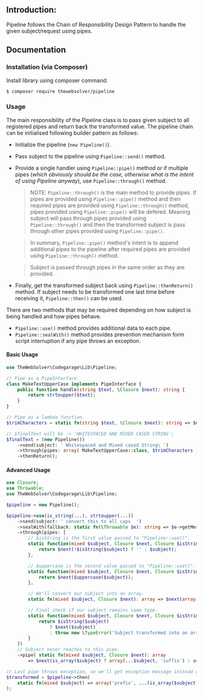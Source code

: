 ## Introduction:

Pipeline follows the Chain of Responsibility Design Pattern to handle the given subject/request using pipes.

## Documentation

### Installation (via Composer)

Install library using composer command:
```sh
$ composer require thewebsolver/pipeline
```

### Usage

The main responsibility of the Pipeline class is to pass given subject to all registered pipes and return back the transformed value. The pipeline chain can be initialised following builder pattern as follows:
- Initialize the pipeline (`new Pipeline()`).
- Pass subject to the pipeline using `Pipeline::send()` method.
- Provide a single handler using `Pipeline::pipe()` method or if multiple pipes (_which obviously should be the case, otherwise what is the intent of using Pipeline anyway_), use `Pipeline::through()` method.
	> NOTE: `Pipeline::through()` is the main method to provide pipes. If pipes are provided using `Pipeline::pipe()` method and then required pipes are provided using `Pipeline::through()` method, pipes provided using `Pipeline::pipe()` will be defered. Meaning subject will pass through pipes provided using `Pipeline::through()` and then the transformed subject is pass through other pipes provided using `Pipeline::pipe()`.

	> In summary, `Pipeline::pipe()` method's intent is to append additional pipes to the pipeline after required pipes are provided using `Pipeline::through()` method.

	> Subject is passed through pipes in the same order as they are provided.

- Finally, get the transformed subject back using `Pipeline::thenReturn()` method. If subject needs to be transformed one last time before receiving it, `Pipeline::then()` can be used.

There are two methods that may be required depending on how subject is being handled and how pipes behave.
- `Pipeline::use()` method provides additional data to each pipe.
- `Pipeline::sealWith()` method provides prevention mechanism form script interruption if any pipe throws an exception.

#### Basic Usage
```php
use TheWebSolver\Codegarage\Lib\Pipeline;

// Pipe as a PipeInterface.
class MakeTextUpperCase implements PipeInterface {
	public function handle(string $text, \Closure $next): string {
		return strtoupper($text);
	}
}

// Pipe as a lambda function.
$trimCharacters = static fn(string $text, \Closure $next): string => $next( trim( $text ) );

// $finalText will be -> 'WHITESPACED AND MIXED CASED STRING';
$finalText = (new Pipeline())
	->send(subject: ' Whitespaced and Mixed cased String\ ')
	->through(pipes: array( MakeTextUpperCase::class, $trimCharacters ) )
	->thenReturn();
```


#### Advanced Usage
```php
use Closure;
use Throwable;
use TheWebSolver\Codegarage\Lib\Pipeline;

$pipeline = new Pipeline();

$pipeline->use(is_string(...), strtoupper(...))
	->send(subject: ' convert this to all caps  ')
	->sealWith(fallback: static fn(\Throwable $e): string => $e->getMessage())
	->through(pipes: [
		// $isString is the first value passed to "Pipeline::use()".
		static function(mixed $subject, Closure $next, Closure $isString): string {
			return $next(!$isString($subject) ? '' : $subject);
		},

		// $uppercase is the second value passed to "Pipeline::use()".
		static function(mixed $subject, Closure $next, Closure $isString, Closure $uppercase): string {
			return $next($uppercase($subject));
		},

		// We'll convert our subject into an array.
		static fn(mixed $subject, Closure $next): array => $next(array($subject)),

		// Final check if our subject remains same type.
		static function(mixed $subject, Closure $next, Closure $isString): array {
			return $isString($subject)
				? $next($subject)
				: throw new \TypeError('Subject transformed into an array');
		}
	])
	// Subject never reaches to this pipe.
	->pipe( static fn(mixed $subject, Closure $next): array
		=> $next(is_array($subject) ? array(...$subject, 'suffix') : array()));

// Last pipe throws exception, so we'll get exception message instead of transformed subject.
$transformed = $pipeline->then(
	static fn(mixed $subject) => array('prefix', ...(is_array($subject) ? $subject : array()))
);
```
